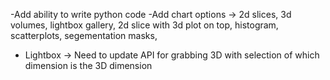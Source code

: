 -Add ability to write python code 
-Add chart options -> 2d slices, 3d volumes, lightbox gallery, 2d slice with 3d plot on top, histogram, scatterplots, segementation masks, 


- Lightbox -> Need to update API for grabbing 3D with selection of which dimension is the 3D dimension 
